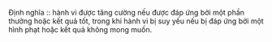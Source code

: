 Định nghĩa :: hành vi được tăng cường nếu được đáp ứng bởi một phần thưởng hoặc kết quả tốt, trong khi hành vi bị suy yếu nếu bị đáp ứng bởi một hình phạt hoặc kết quả không mong muốn.